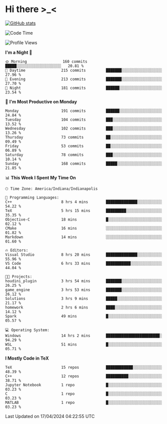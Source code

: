 # Hi there \>_<

[![GitHub stats](https://github-readme-stats.vercel.app/api?username=ARessegetesStery&show_icons=true&theme=transparent)](https://github.com/anuraghazra/github-readme-stats)

<!--START_SECTION:waka-->
![Code Time](http://img.shields.io/badge/Code%20Time-889%20hrs%2045%20mins-blue)

![Profile Views](http://img.shields.io/badge/Profile%20Views-4-blue)

**I'm a Night 🦉** 

```text
🌞 Morning                160 commits         █████░░░░░░░░░░░░░░░░░░░░   20.81 % 
🌆 Daytime                215 commits         ███████░░░░░░░░░░░░░░░░░░   27.96 % 
🌃 Evening                213 commits         ███████░░░░░░░░░░░░░░░░░░   27.70 % 
🌙 Night                  181 commits         ██████░░░░░░░░░░░░░░░░░░░   23.54 % 
```
📅 **I'm Most Productive on Monday** 

```text
Monday                   191 commits         ██████░░░░░░░░░░░░░░░░░░░   24.84 % 
Tuesday                  104 commits         ███░░░░░░░░░░░░░░░░░░░░░░   13.52 % 
Wednesday                102 commits         ███░░░░░░░░░░░░░░░░░░░░░░   13.26 % 
Thursday                 73 commits          ██░░░░░░░░░░░░░░░░░░░░░░░   09.49 % 
Friday                   53 commits          ██░░░░░░░░░░░░░░░░░░░░░░░   06.89 % 
Saturday                 78 commits          ███░░░░░░░░░░░░░░░░░░░░░░   10.14 % 
Sunday                   168 commits         █████░░░░░░░░░░░░░░░░░░░░   21.85 % 
```


📊 **This Week I Spent My Time On** 

```text
🕑︎ Time Zone: America/Indiana/Indianapolis

💬 Programming Languages: 
C++                      8 hrs 4 mins        ██████████████░░░░░░░░░░░   54.22 % 
TeX                      5 hrs 15 mins       █████████░░░░░░░░░░░░░░░░   35.35 % 
Objective-C              18 mins             █░░░░░░░░░░░░░░░░░░░░░░░░   02.12 % 
CMake                    16 mins             ░░░░░░░░░░░░░░░░░░░░░░░░░   01.82 % 
Markdown                 14 mins             ░░░░░░░░░░░░░░░░░░░░░░░░░   01.60 % 

🔥 Editors: 
Visual Studio            8 hrs 20 mins       ██████████████░░░░░░░░░░░   55.96 % 
VS Code                  6 hrs 33 mins       ███████████░░░░░░░░░░░░░░   44.04 % 

🐱‍💻 Projects: 
houdini_plugin           3 hrs 54 mins       ███████░░░░░░░░░░░░░░░░░░   26.25 % 
game_engine              3 hrs 53 mins       ███████░░░░░░░░░░░░░░░░░░   26.12 % 
Solutions                3 hrs 9 mins        █████░░░░░░░░░░░░░░░░░░░░   21.17 % 
homework                 2 hrs 6 mins        ████░░░░░░░░░░░░░░░░░░░░░   14.12 % 
Spark                    49 mins             █░░░░░░░░░░░░░░░░░░░░░░░░   05.57 % 

💻 Operating System: 
Windows                  14 hrs 2 mins       ████████████████████████░   94.29 % 
WSL                      51 mins             █░░░░░░░░░░░░░░░░░░░░░░░░   05.71 % 
```

**I Mostly Code in TeX** 

```text
TeX                      15 repos            ████████████░░░░░░░░░░░░░   48.39 % 
C++                      12 repos            ██████████░░░░░░░░░░░░░░░   38.71 % 
Jupyter Notebook         1 repo              █░░░░░░░░░░░░░░░░░░░░░░░░   03.23 % 
C                        1 repo              █░░░░░░░░░░░░░░░░░░░░░░░░   03.23 % 
MATLAB                   1 repo              █░░░░░░░░░░░░░░░░░░░░░░░░   03.23 % 
```




 Last Updated on 17/04/2024 04:22:55 UTC
<!--END_SECTION:waka-->
